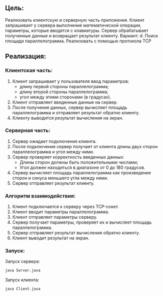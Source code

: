 ## Цель:
Реализовать клиентскую и серверную часть приложения. Клиент запрашивает у сервера выполнение математической операции, параметры, которые вводятся с клавиатуры. Сервер обрабатывает полученные данные и возвращает результат клиенту. Вариант:
d. Поиск площади параллелограмма.
Реализовать с помощью протокола TCP
## Реализация:
### Клиентская часть:
1. Клиент запрашивает у пользователя ввод параметров:
   * длину первой стороны параллелограмма; 
   * длину второй стороны параллелограмма; 
   * угол между этими сторонами (в градусах).
2. Клиент отправляет введенные данные на сервер.
3. После получения данных, сервер вычисляет площадь параллелограмма и отправляет результат обратно клиенту.
4. Клиенту выводится результат вычисления на экран.
### Серверная часть:
1. Сервер ожидает подключения клиента.
2. После подключения сервер получает от клиента длины двух сторон параллелограмма и угол между ними.
3. Сервер проверяет корректность введенных данных:
   * Длины сторон должны быть положительными числами; 
   * Угол должен находиться в диапазоне от 0 до 180 градусов.
4. Сервер вычисляет площадь параллелограмма как произведение сторон и синуса меньшего угла между ними.
5. Сервер отправляет результат клиенту.
### Алгоритм взаимодействия:
1. Клиент подключается к серверу через TCP-сокет.
2. Клиент вводит параметры параллелограмма.
3. Клиент отправляет параметры серверу.
4. Сервер получает параметры, проверяет их и вычисляет площадь параллелограмма.
5. Сервер отправляет результат вычисления обратно клиенту.
6. Клиент выводит результат на экран.
### Запуск:
Запуск сервера:
  ```bash
  java Server.java
  ```
Запуск клиента:
  ```bash
  java Client.java
  ```
